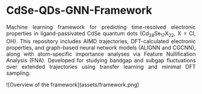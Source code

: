 # CdSe-QDs-GNN-Framework
<p align="justify">
Machine learning framework for predicting time-resolved electronic properties in ligand-passivated CdSe quantum dots (Cd<sub>28</sub>Se<sub>17</sub>X<sub>22</sub>, X = Cl, OH). This repository includes AIMD trajectories, DFT-calculated electronic properties, and graph-based neural network models (ALIGNN and CGCNN), along with atom-specific importance analyses via Feature Nullification Analysis (FNA). Developed for studying bandgap and subgap fluctuations over extended trajectories using transfer learning and minimal DFT sampling.
</p>
![Overview of the framework](assets/framework.png)

